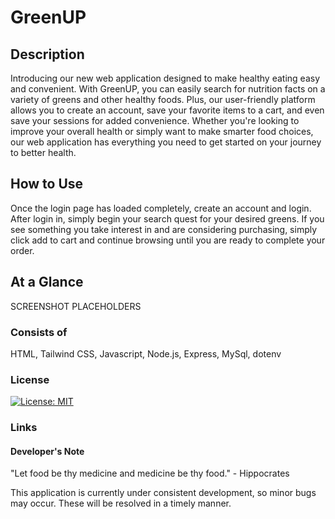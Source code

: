 # GreenUP 

## Description 
Introducing our new web application designed to make healthy eating easy and convenient. With GreenUP, you can easily search for nutrition facts on a variety of greens and other healthy foods. Plus, our user-friendly platform allows you to create an account, save your favorite items to a cart, and even save your sessions for added convenience. Whether you're looking to improve your overall health or simply want to make smarter food choices, our web application has everything you need to get started on your journey to better health.


## How to Use
Once the login page has loaded completely, create an account and login. After login in, simply begin your search quest for your desired greens. If you see something you take interest in and 
are considering purchasing, simply click add to cart and continue browsing until you are ready to complete your order. 

## At a Glance
SCREENSHOT PLACEHOLDERS

### Consists of
HTML, Tailwind CSS, Javascript, Node.js, Express, MySql, dotenv

### License
[![License: MIT](https://img.shields.io/badge/License-MIT-yellow.svg)](https://opensource.org/licenses/MIT)

### Links


#### Developer's Note
"Let food be thy medicine and medicine be thy food." - Hippocrates

This application is currently under consistent development, so minor bugs may occur. These will be resolved in a timely manner. 